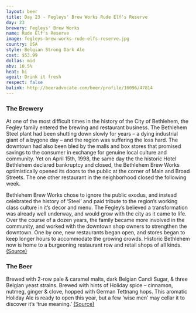 ```yaml
---
layout: beer
title: Day 23 - Fegleys' Brew Works Rude Elf's Reserve
day: 23
brewery: Fegleys' Brew Works
name: Rude Elf's Reserve
image: fegleys-brew-works-rude-elfs-reserve.jpg
country: USA
style: Belgian Strong Dark Ale
cost: $53.99
dollas: mid
abv: 10.5%
heat: hi
ageit: Drink it fresh
respect: false
balink: http://beeradvocate.com/beer/profile/16096/47814
---
```


### The Brewery

At one of the most difficult times in the history of the City of Bethlehem, the Fegley family entered the brewing and restaurant business. The Bethlehem Steel plant had been shutting down slowly for years – a dying industrial giant of a bygone day – and the region was suffering the loss hard. The downtown had also been bled by the malls and box stores that promised savings to the consumer in exchange for genuine local culture and community. Yet on April 15th, 1998, the same day the the historic Hotel Bethlehem declared bankruptcy and closed, the Bethlehem Brew Works optimistically opened its doors to the public at the corner of Main and Broad Streets. The one other restaurant in the neighborhood closed the following week.

Bethlehem Brew Works chose to ignore the public exodus, and instead celebrated the history of ‘Steel’ and paid tribute to the region’s working class culture in it’s decor and menu. The Fegley’s believed a transformation was already well underway, and would grow with the city as it came to life. Over the course of a dozen years, the family became more involved in the community, and worked with the downtown shop owners to strengthen the downtown. One by one, new restaurants began open, and stores began to keep longer hours to accommodate the growing crowds. Historic Bethlehem now is home to a burgeoning restaurant row and retail shops of all kinds. [(Source)](http://www.thebrewworks.com/about-us/)

### The Beer

Brewed with 2-row pale & caramel malts, dark Belgian Candi Sugar, & three Belgian yeast strains. Brewed with hints of Holiday spice – cinnamon, nutmeg, ginger & clove, hopped with German Tettnang hops. This aromatic Holiday Ale is ready to open this year, but a few ‘wise men’ may cellar it to discover it’s ‘true meaning.’ [(Source)](http://www.thebrewworks.com/brews/seasonal-beers/rude-elfs-reserve/)